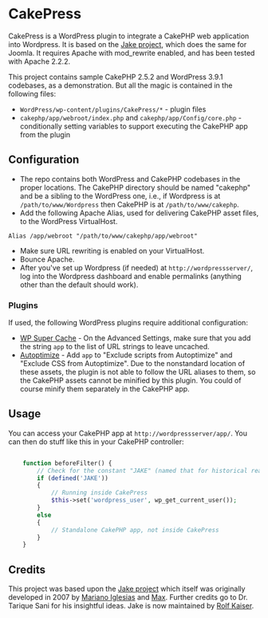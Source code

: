 CakePress
=========

CakePress is a WordPress plugin to integrate a CakePHP web application into Wordpress.  It is based on the [Jake project](https://github.com/rkaiser0324/jake), which does the same for Joomla.  It requires Apache with mod_rewrite enabled, and has been tested with Apache 2.2.2.

This project contains sample CakePHP 2.5.2 and WordPress 3.9.1 codebases, as a demonstration.  But all the magic is contained in the following files:

* `WordPress/wp-content/plugins/CakePress/*` - plugin files
* `cakephp/app/webroot/index.php` and `cakephp/app/Config/core.php` - conditionally setting variables to support executing the CakePHP app from the plugin


## Configuration

* The repo contains both WordPress and CakePHP codebases in the proper locations.  The CakePHP directory should be named "cakephp" and be a sibling to the WordPress one, i.e., if Wordpress is at `/path/to/www/Wordpress` then CakePHP is at `/path/to/www/cakephp`.
* Add the following Apache Alias, used for delivering CakePHP asset files, to the WordPress VirtualHost. 

```
Alias /app/webroot "/path/to/www/cakephp/app/webroot"
```

* Make sure URL rewriting is enabled on your VirtualHost.  
* Bounce Apache.  
* After you've set up Wordpress (if needed) at `http://wordpressserver/`, log into the Wordpress dashboard and enable permalinks (anything other than the default should work).

### Plugins
If used, the following WordPress plugins require additional configuration:

* [WP Super Cache](https://wordpress.org/plugins/wp-super-cache/) - On the Advanced Settings, make sure that you add the string `app` to the list of URL strings to leave uncached.
* [Autoptimize](https://wordpress.org/plugins/autoptimize/) - Add `app` to "Exclude scripts from Autoptimize" and "Exclude CSS from Autoptimize".  Due to the nonstandard location of these assets, the plugin is not able to follow the URL aliases to them, so the CakePHP assets cannot be minified by this plugin.  You could of course minify them separately in the CakePHP app.


## Usage

You can access your CakePHP app at `http://wordpressserver/app/`.  You can then do stuff like this in your CakePHP controller:
```php

    function beforeFilter() {
        // Check for the constant "JAKE" (named that for historical reasons)
        if (defined('JAKE'))  
        {
            // Running inside CakePress
            $this->set('wordpress_user', wp_get_current_user());
        }
        else
        {
            // Standalone CakePHP app, not inside CakePress
        }             
    }
```

## Credits

This project was based upon the [Jake project](https://github.com/rkaiser0324/jake) which itself was originally developed in 2007 by [Mariano Iglesias](https://github.com/mariano) and [Max](http://www.gigapromoters.com/blog/). Further credits go to Dr. Tarique Sani for his insightful ideas.  Jake is now maintained by [Rolf Kaiser](http://blog.echothis.com).
